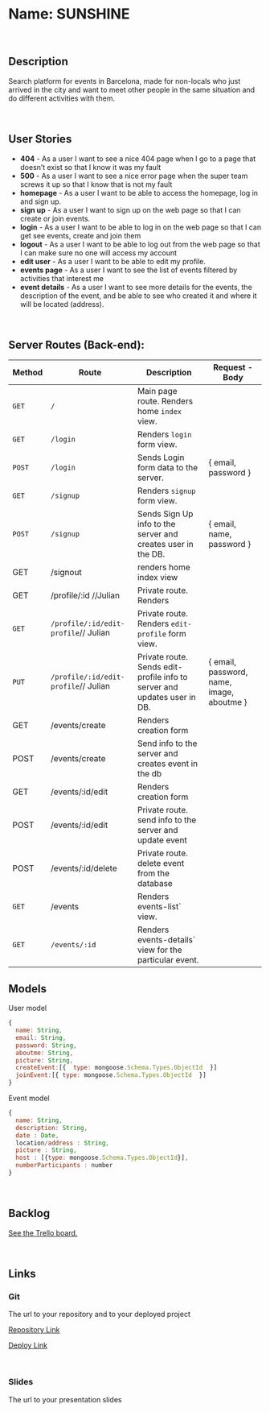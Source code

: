 # Name: SUNSHINE

<br>

## Description

Search platform for events in Barcelona, made for non-locals who just arrived in the city and want to meet other people in the same situation and do different activities with them.

<br>

## User Stories

- **404** - As a user I want to see a nice 404 page when I go to a page that doesn’t exist so that I know it was my fault
- **500** - As a user I want to see a nice error page when the super team screws it up so that I know that is not my fault
- **homepage** - As a user I want to be able to access the homepage, log in and sign up.
- **sign up** - As a user I want to sign up on the web page so that I can create or join events.
- **login** - As a user I want to be able to log in on the web page so that I can get see events, create and join them
- **logout** - As a user I want to be able to log out from the web page so that I can make sure no one will access my account
- **edit user** - As a user I want to be able to edit my profile.
- **events page** - As a user I want to see the list of events filtered by activities that interest me
- **event details** - As a user I want to see more details for the events, the description of the event, and be able to see who created it and where it will be located (address).

<br>

## Server Routes (Back-end):

| **Method** | **Route**                            | **Description**                                                          | Request - Body                            |
| ---------- | ------------------------------------ | ------------------------------------------------------------------------ | ----------------------------------------- |
| `GET`      | `/`                                  | Main page route. Renders home `index` view.                              |                                           |
| `GET`      | `/login`                             | Renders `login` form view.                                               |                                           |
| `POST`     | `/login`                             | Sends Login form data to the server.                                     | { email, password }                       |
| `GET`      | `/signup`                            | Renders `signup` form view.                                              |                                           |
| `POST`     | `/signup`                            | Sends Sign Up info to the server and creates user in the DB.             | { email, name, password }                 |
| GET        | /signout                             | renders home index view                                                  |                                           |
| GET        | /profile/:id //Julian                | Private route. Renders                                                   |                                           |
| `GET`      | `/profile/:id/edit-profile`// Julian | Private route. Renders `edit-profile` form view.                         |                                           |
| `PUT`      | `/profile/:id/edit-profile`// Julian | Private route. Sends edit-profile info to server and updates user in DB. | { email, password, name, image, aboutme } |
| GET        | /events/create                       | Renders creation form                                                    |                                           |
| POST       | /events/create                       | Send info to the server and creates event in the db                      |                                           |
| GET        | /events/:id/edit                     | Renders creation form                                                    |                                           |
| POST       | /events/:id/edit                     | Private route. send info to the server and update event                  |                                           |
| POST       | /events/:id/delete                   | Private route. delete event from the database                            |                                           |
| `GET`      | /events                              | Renders events-list` view.                                               |                                           |
| `GET`      | `/events/:id`                        | Renders events-details` view for the particular event.                   |                                           |

## Models

User model

```javascript
{
  name: String,
  email: String,
  password: String,
  aboutme: String,
  picture: String,
  createEvent:[{  type: mongoose.Schema.Types.ObjectId  }]
  joinEvent:[{ type: mongoose.Schema.Types.ObjectId  }]
}

```

Event model

```javascript
{
  name: String,
  description: String,
  date : Date,
  location/address : String,
  picture : String,
  host : [{type: mongoose.Schema.Types.ObjectId}],
  numberParticipants : number
}

```

<br>

## Backlog

[See the Trello board.](https://trello.com/b/RUzoGS7Z/project-2)

<br>

## Links

### Git

The url to your repository and to your deployed project

[Repository Link](https://github.com/arslaneramy/sunshine.git)

[Deploy Link]()

<br>

### Slides

The url to your presentation slides
